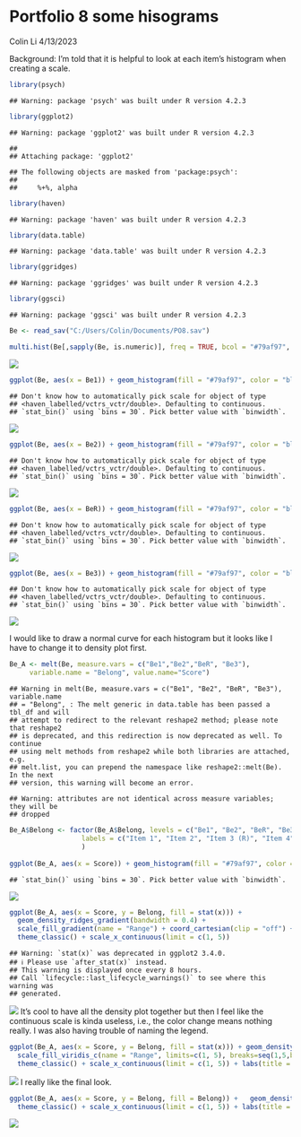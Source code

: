 Portfolio 8 some hisograms
================
Colin Li
4/13/2023

Background: I’m told that it is helpful to look at each item’s histogram
when creating a scale.

``` r
library(psych)
```

    ## Warning: package 'psych' was built under R version 4.2.3

``` r
library(ggplot2)
```

    ## Warning: package 'ggplot2' was built under R version 4.2.3

    ## 
    ## Attaching package: 'ggplot2'

    ## The following objects are masked from 'package:psych':
    ## 
    ##     %+%, alpha

``` r
library(haven)
```

    ## Warning: package 'haven' was built under R version 4.2.3

``` r
library(data.table)
```

    ## Warning: package 'data.table' was built under R version 4.2.3

``` r
library(ggridges)
```

    ## Warning: package 'ggridges' was built under R version 4.2.3

``` r
library(ggsci)
```

    ## Warning: package 'ggsci' was built under R version 4.2.3

``` r
Be <- read_sav("C:/Users/Colin/Documents/PO8.sav")

multi.hist(Be[,sapply(Be, is.numeric)], freq = TRUE, bcol = "#79af97", breaks = 15, main = c("Item 1", "Item 2", "Item 3 (R)", "Item 4"))
```

![](p08_files/figure-gfm/unnamed-chunk-2-1.png)<!-- -->

``` r
ggplot(Be, aes(x = Be1)) + geom_histogram(fill = "#79af97", color = "black") + theme_classic() + labs(title = "Item 1") + theme(plot.title = element_text(face = "bold", hjust = 0.5), axis.title.x = element_blank(), axis.title.y = element_blank()) 
```

    ## Don't know how to automatically pick scale for object of type
    ## <haven_labelled/vctrs_vctr/double>. Defaulting to continuous.
    ## `stat_bin()` using `bins = 30`. Pick better value with `binwidth`.

![](p08_files/figure-gfm/unnamed-chunk-3-1.png)<!-- -->

``` r
ggplot(Be, aes(x = Be2)) + geom_histogram(fill = "#79af97", color = "black") + theme_classic() + labs(title = "Item 2", xlab = "") + theme(plot.title = element_text(face = "bold", hjust = 0.5), axis.title.x = element_blank(), axis.title.y = element_blank()) 
```

    ## Don't know how to automatically pick scale for object of type
    ## <haven_labelled/vctrs_vctr/double>. Defaulting to continuous.
    ## `stat_bin()` using `bins = 30`. Pick better value with `binwidth`.

![](p08_files/figure-gfm/unnamed-chunk-3-2.png)<!-- -->

``` r
ggplot(Be, aes(x = BeR)) + geom_histogram(fill = "#79af97", color = "black") + theme_classic() + labs(title = "Item 3 (R)", xlab = "") + theme(plot.title = element_text(face = "bold", hjust = 0.5), axis.title.x = element_blank(), axis.title.y = element_blank()) 
```

    ## Don't know how to automatically pick scale for object of type
    ## <haven_labelled/vctrs_vctr/double>. Defaulting to continuous.
    ## `stat_bin()` using `bins = 30`. Pick better value with `binwidth`.

![](p08_files/figure-gfm/unnamed-chunk-3-3.png)<!-- -->

``` r
ggplot(Be, aes(x = Be3)) + geom_histogram(fill = "#79af97", color = "black") + theme_classic() + labs(title = "Item 4", xlab = "") + theme(plot.title = element_text(face = "bold", hjust = 0.5), axis.title.x = element_blank(), axis.title.y = element_blank()) 
```

    ## Don't know how to automatically pick scale for object of type
    ## <haven_labelled/vctrs_vctr/double>. Defaulting to continuous.
    ## `stat_bin()` using `bins = 30`. Pick better value with `binwidth`.

![](p08_files/figure-gfm/unnamed-chunk-3-4.png)<!-- -->

I would like to draw a normal curve for each histogram but it looks like
I have to change it to density plot first.

``` r
Be_A <- melt(Be, measure.vars = c("Be1","Be2","BeR", "Be3"),
     variable.name = "Belong", value.name="Score")
```

    ## Warning in melt(Be, measure.vars = c("Be1", "Be2", "BeR", "Be3"), variable.name
    ## = "Belong", : The melt generic in data.table has been passed a tbl_df and will
    ## attempt to redirect to the relevant reshape2 method; please note that reshape2
    ## is deprecated, and this redirection is now deprecated as well. To continue
    ## using melt methods from reshape2 while both libraries are attached, e.g.
    ## melt.list, you can prepend the namespace like reshape2::melt(Be). In the next
    ## version, this warning will become an error.

    ## Warning: attributes are not identical across measure variables; they will be
    ## dropped

``` r
Be_A$Belong <- factor(Be_A$Belong, levels = c("Be1", "Be2", "BeR", "Be3"),
                  labels = c("Item 1", "Item 2", "Item 3 (R)", "Item 4")
                  )
 
ggplot(Be_A, aes(x = Score)) + geom_histogram(fill = "#79af97", color = "black") + theme_classic() + theme(plot.title = element_text(face = "bold", hjust = 0.5), axis.title.x = element_blank(), axis.title.y = element_blank()) + facet_wrap(~ Belong) + theme(strip.background = element_blank(), strip.text = element_text(size = 10, face = "bold"))
```

    ## `stat_bin()` using `bins = 30`. Pick better value with `binwidth`.

![](p08_files/figure-gfm/unnamed-chunk-4-1.png)<!-- -->

``` r
ggplot(Be_A, aes(x = Score, y = Belong, fill = stat(x))) +
  geom_density_ridges_gradient(bandwidth = 0.4) +
  scale_fill_gradient(name = "Range") + coord_cartesian(clip = "off") +
  theme_classic() + scale_x_continuous(limit = c(1, 5)) 
```

    ## Warning: `stat(x)` was deprecated in ggplot2 3.4.0.
    ## ℹ Please use `after_stat(x)` instead.
    ## This warning is displayed once every 8 hours.
    ## Call `lifecycle::last_lifecycle_warnings()` to see where this warning was
    ## generated.

![](p08_files/figure-gfm/unnamed-chunk-5-1.png)<!-- --> It’s cool to
have all the density plot together but then I feel like the continuous
scale is kinda useless, i.e., the color change means nothing really. I
was also having trouble of naming the legend.

``` r
ggplot(Be_A, aes(x = Score, y = Belong, fill = stat(x))) + geom_density_ridges_gradient(bandwidth = 0.4) +
  scale_fill_viridis_c(name = "Range", limits=c(1, 5), breaks=seq(1,5,by=1))  + coord_cartesian(clip = "off") +
  theme_classic() + scale_x_continuous(limit = c(1, 5)) + labs(title = "Data Distribution of A Short Belonging Scale") + theme(plot.title = element_text(face = "bold", hjust = 0.5))
```

![](p08_files/figure-gfm/unnamed-chunk-6-1.png)<!-- --> I really like
the final look.

``` r
ggplot(Be_A, aes(x = Score, y = Belong, fill = Belong)) +   geom_density_ridges(fill = "#79af97", alpha = 0.5, bandwidth = 0.4) +
  theme_classic() + scale_x_continuous(limit = c(1, 5)) + labs(title = "Data Distribution of A Short Belonging Scale") + theme(plot.title = element_text(face = "bold", hjust = 0.5))
```

![](p08_files/figure-gfm/unnamed-chunk-7-1.png)<!-- -->
